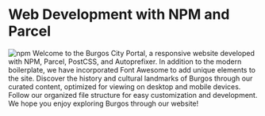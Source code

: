 # Web Development with NPM and Parcel
![npm](https://img.shields.io/npm/v/npm)
Welcome to the Burgos City Portal, a responsive website developed with NPM, Parcel, PostCSS, and Autoprefixer. In addition to the modern boilerplate, we have incorporated Font Awesome to add unique elements to the site. Discover the history and cultural landmarks of Burgos through our curated content, optimized for viewing on desktop and mobile devices. Follow our organized file structure for easy customization and development. We hope you enjoy exploring Burgos through our website!
